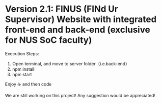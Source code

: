 # Version 2.1: FINUS (FINd Ur Supervisor) Website with integrated front-end and back-end (exclusive for NUS SoC faculty)


Execution Steps:

1. Open terminal, and move to server folder（i.e.back-end）
2. npm install
3. npm start

Enjoy :coffee: and then code

We are still working on this project! Any suggestion would be appreciated!
